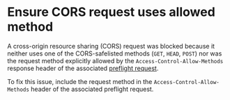 # Ensure CORS request uses allowed method

A cross-origin resource sharing (CORS) request was blocked because it neither uses one of the CORS-safelisted methods (`GET`, `HEAD`, `POST`) nor was the request method explicitly allowed by the `Access-Control-Allow-Methods` response header of the associated [preflight request](issueCorsPreflightRequest).

To fix this issue, include the request method in the `Access-Control-Allow-Methods` header of the associated preflight request.
